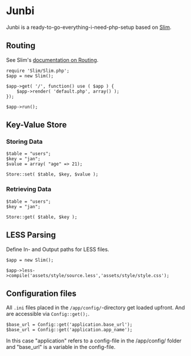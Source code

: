 # Junbi

Junbi is a ready-to-go-everything-i-need-php-setup based on [Slim](http://slimframework.com).

## Routing

See Slim's [documentation on Routing](http://docs.slimframework.com/#Routing-Overview).

```
require 'Slim/Slim.php';
$app = new Slim();

$app->get( '/', function() use ( $app ) {
	$app->render( 'default.php', array() );
});

$app->run();
```
## Key-Value Store

### Storing Data

```
$table = "users";
$key = "jan";
$value = array( "age" => 21);

Store::set( $table, $key, $value );
```

### Retrieving Data

```
$table = "users";
$key = "jan";

Store::get( $table, $key );
```

## LESS Parsing

Define In- and Output paths for LESS files.

```
$app = new Slim();

$app->less->compile('assets/style/source.less','assets/style/style.css');
```

## Configuration files

All ```.ini``` files placed in the ```/app/config/```-directory get loaded upfront. And are accessible via ```Config::get();```.

```
$base_url = Config::get('application.base_url');
$base_url = Config::get('application.app_name');
``` 
In this case "application" refers to a config-file in the /app/config/ folder and "base_url" is a variable in the config-file.
